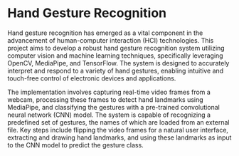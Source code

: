 # Hand Gesture Recognition

Hand gesture recognition has emerged as a vital component in the advancement of human-computer interaction (HCI) technologies. This project aims to develop a robust hand gesture recognition system utilizing computer vision and machine learning techniques, specifically leveraging OpenCV, MediaPipe, and TensorFlow. The system is designed to accurately interpret and respond to a variety of hand gestures, enabling intuitive and touch-free control of electronic devices and applications.

The implementation involves capturing real-time video frames from a webcam, processing these frames to detect hand landmarks using MediaPipe, and classifying the gestures with a pre-trained convolutional neural network (CNN) model. The system is capable of recognizing a predefined set of gestures, the names of which are loaded from an external file. Key steps include flipping the video frames for a natural user interface, extracting and drawing hand landmarks, and using these landmarks as input to the CNN model to predict the gesture class.
